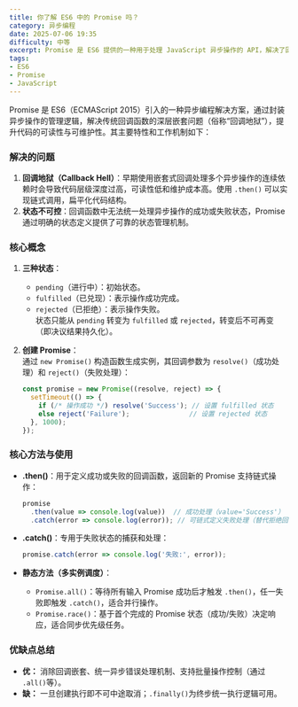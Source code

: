 ```yaml
---
title: 你了解 ES6 中的 Promise 吗？
category: 异步编程
date: 2025-07-06 19:35
difficulty: 中等
excerpt: Promise 是 ES6 提供的一种用于处理 JavaScript 异步操作的 API，解决了回调地狱等问题。
tags:
- ES6
- Promise
- JavaScript
---
```

Promise 是 ES6（ECMAScript 2015）引入的一种异步编程解决方案，通过封装异步操作的管理逻辑，解决传统回调函数的深层嵌套问题（俗称“回调地狱”），提升代码的可读性与可维护性。其主要特性和工作机制如下：

### 解决的问题
1. **回调地狱（Callback Hell）**：早期使用嵌套式回调处理多个异步操作的连续依赖时会导致代码层级深度过高，可读性低和维护成本高。使用 `.then()` 可以实现链式调用，扁平化代码结构。
2. **状态不可控**：回调函数中无法统一处理异步操作的成功或失败状态，Promise 通过明确的状态定义提供了可靠的状态管理机制。

### 核心概念
1. **三种状态**：  
   - `pending`（进行中）：初始状态。
   - `fulfilled`（已兑现）：表示操作成功完成。
   - `rejected`（已拒绝）：表示操作失败。  
   状态只能从 `pending` 转变为 `fulfilled` 或 `rejected`，转变后不可再变（即决议结果持久化）。

2. **创建 Promise**：  
   通过 `new Promise()` 构造函数生成实例，其回调参数为 `resolve()`（成功处理）和 `reject()`（失败处理）：
   ```javascript
   const promise = new Promise((resolve, reject) => {
     setTimeout(() => {
       if (/* 操作成功 */) resolve('Success'); // 设置 fulfilled 状态
       else reject('Failure');               // 设置 rejected 状态
     }, 1000);
   });
   ```

### 核心方法与使用
- **.then()**：用于定义成功或失败的回调函数，返回新的 Promise 支持链式操作：
  ```javascript
  promise
    .then(value => console.log(value))  // 成功处理（value='Success'）
    .catch(error => console.log(error)); // 可链式定义失败处理（替代拒绝回调参数） 
  ```
  
- **.catch()**：专用于失败状态的捕获和处理：
  ```javascript
  promise.catch(error => console.log('失败:', error));
  ```

- **静态方法（多实例调度）**：
  - `Promise.all()`：等待所有输入 Promise 成功后才触发 `.then()`，任一失败即触发 `.catch()`，适合并行操作。
  - `Promise.race()`：基于首个完成的 Promise 状态（成功/失败）决定响应，适合同步优先级任务。

### 优缺点总结
- **优：** 消除回调嵌套、统一异步错误处理机制、支持批量操作控制（通过 `.all()`等）。
- **缺：** 一旦创建执行即不可中途取消；`.finally()`为终步统一执行逻辑可用。
